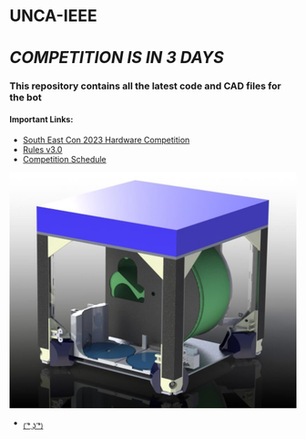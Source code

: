 # UNCA-IEEE
# ***COMPETITION IS IN 3 DAYS***
### This repository contains all the latest code and CAD files for the bot
#### Important Links:
- [South East Con 2023 Hardware Competition](https://ieeesoutheastcon.org/)
- [Rules v3.0](https://ieeesoutheastcon.org/wp-content/uploads/sites/392/IEEE-SoutheastCon-2023-Hardware-Competition-Rules-v3.0.pdf)
- [Competition Schedule](https://ieeesoutheastcon.org/student-competitions/)


![alt text](https://github.com/CJA798/UNCA-IEEE/blob/7a5d27be8221d26ed4513511f7664e38016ae41b/CAD/MK7_RENDER.jpg?raw=true)

- <sub>[( ͡° ͜ʖ ͡°)](https://youtu.be/dQw4w9WgXcQ)</sub>

